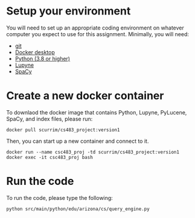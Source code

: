 # Setup your environment

You will need to set up an appropriate coding environment on whatever computer
you expect to use for this assignment.
Minimally, you will need:
 
* [git](https://git-scm.com/downloads/)
* [Docker desktop](https://www.docker.com/products/docker-desktop)
* [Python (3.8 or higher)](https://www.python.org/)
* [Lupyne](https://pypi.org/project/lupyne/)
* [SpaCy](https://spacy.io/) 


# Create a new docker container

To downlaod the docker image that contains Python, Lupyne, PyLucene, SpaCy, and index files, please run: 
```
docker pull scurrim/cs483_project:version1
```
Then, you can start up a new container and connect to it.
```
docker run --name csc483_proj -td scurrim/cs483_project:version1
docker exec -it csc483_proj bash
```

# Run the code

To run the code, please type the following:
```
python src/main/python/edu/arizona/cs/query_engine.py
```
